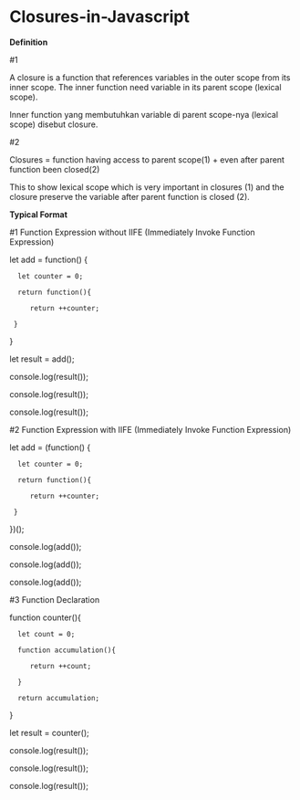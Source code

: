 # Closures-in-Javascript

<b>Definition</b>

#1

A closure is a function that references variables in the outer scope from its inner scope. The inner function need variable in its parent scope (lexical scope). 

Inner function yang membutuhkan variable di parent scope-nya (lexical scope) disebut closure.

#2

Closures = function having access to parent scope(1) + even after parent function been closed(2)

This to show lexical scope which is very important in closures (1) and the closure preserve the variable after parent function is closed (2).

<b>Typical Format</b>

#1 Function Expression without IIFE (Immediately Invoke Function Expression)

   let add = function() {

      let counter = 0;
 
      return function(){     
 
         return ++counter;  
 
     }

  }
  
  let result = add();

  console.log(result());
  
  console.log(result());
  
  console.log(result());  

#2 Function Expression with IIFE (Immediately Invoke Function Expression)

   let add = (function() {

      let counter = 0;
 
      return function(){     
 
         return ++counter;  
 
     }

  })();

  console.log(add());
  
  console.log(add());
  
  console.log(add());

#3 Function Declaration

   function counter(){

      let count = 0;
      
      function accumulation(){
      
         return ++count;
         
      }
      
      return accumulation;
   
   }
  
   let result = counter();  

   console.log(result());

   console.log(result());

   console.log(result());






